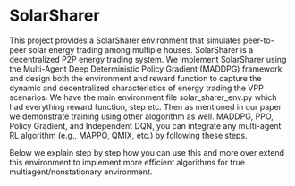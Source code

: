 # SolarSharer

This project provides a SolarSharer environment that simulates peer-to-peer solar energy trading among multiple houses. SolarSharer is a decentralized P2P energy trading system. We implement SolarSharer using the Multi-Agent Deep Deterministic Policy Gradient (MADDPG) framework and design both the environment and
reward function to capture the dynamic and decentralized characteristics of energy trading the VPP scenarios.
We have the main environment file solar_sharer_env.py which had everything reward function, step etc. Then as mentioned in our paper we demonstrate training using other alogorithm as well. MADDPG, PPO, Policy Gradient, and Independent DQN, you can integrate any multi-agent RL algorithm (e.g., MAPPO, QMIX, etc.) by following these steps.

Below we explain step by step how you can use this and more over extend this environment to implement more efficient algorithms for true multiagent/nonstationary environment.
